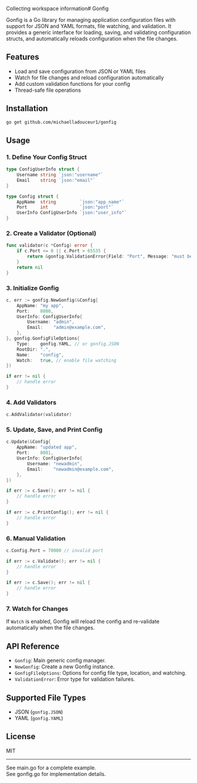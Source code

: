 Collecting workspace information# Gonfig

Gonfig is a Go library for managing application configuration files with support for JSON and YAML formats, file watching, and validation. It provides a generic interface for loading, saving, and validating configuration structs, and automatically reloads configuration when the file changes.

## Features

- Load and save configuration from JSON or YAML files
- Watch for file changes and reload configuration automatically
- Add custom validation functions for your config
- Thread-safe file operations

## Installation

```sh
go get github.com/michaelladouceur1/gonfig
```

## Usage

### 1. Define Your Config Struct

```go
type ConfigUserInfo struct {
    Username string `json:"username"`
    Email    string `json:"email"`
}

type Config struct {
    AppName  string         `json:"app_name"`
    Port     int            `json:"port"`
    UserInfo ConfigUserInfo `json:"user_info"`
}
```

### 2. Create a Validator (Optional)

```go
func validator(c *Config) error {
    if c.Port <= 0 || c.Port > 65535 {
        return &gonfig.ValidationError{Field: "Port", Message: "must be between 1 and 65535"}
    }
    return nil
}
```

### 3. Initialize Gonfig

```go
c, err := gonfig.NewGonfig(&Config{
    AppName: "my app",
    Port:    8080,
    UserInfo: ConfigUserInfo{
        Username: "admin",
        Email:    "admin@example.com",
    },
}, gonfig.GonfigFileOptions{
    Type:    gonfig.YAML, // or gonfig.JSON
    RootDir: ".",
    Name:    "config",
    Watch:   true, // enable file watching
})

if err != nil {
    // handle error
}
```

### 4. Add Validators

```go
c.AddValidator(validator)
```

### 5. Update, Save, and Print Config

```go
c.Update(&Config{
    AppName: "updated app",
    Port:    8081,
    UserInfo: ConfigUserInfo{
        Username: "newadmin",
        Email:    "newadmin@example.com",
    },
})

if err := c.Save(); err != nil {
    // handle error
}

if err := c.PrintConfig(); err != nil {
    // handle error
}
```

### 6. Manual Validation

```go
c.Config.Port = 70000 // invalid port

if err := c.Validate(); err != nil {
    // handle error
}

if err := c.Save(); err != nil {
    // handle error
}
```

### 7. Watch for Changes

If `Watch` is enabled, Gonfig will reload the config and re-validate automatically when the file changes.

## API Reference

- `Gonfig`: Main generic config manager.
- `NewGonfig`: Create a new Gonfig instance.
- `GonfigFileOptions`: Options for config file type, location, and watching.
- `ValidationError`: Error type for validation failures.

## Supported File Types

- JSON (`gonfig.JSON`)
- YAML (`gonfig.YAML`)

## License

MIT

---

See main.go for a complete example.  
See gonfig.go for implementation details.
